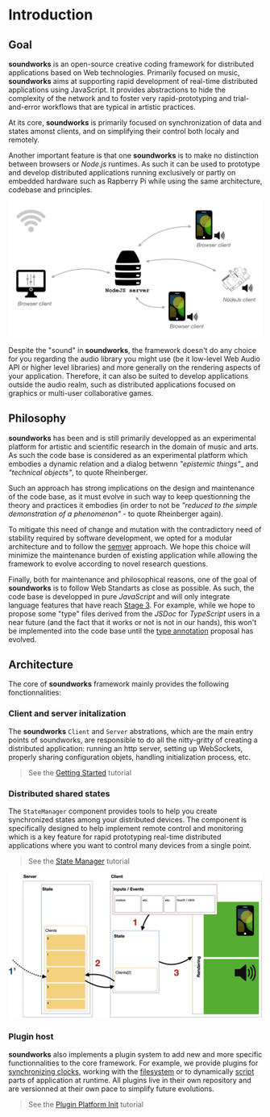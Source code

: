 # Introduction

## Goal

**soundworks** is an open-source creative coding framework for distributed applications based on Web technologies. Primarily focused on music, **soundworks** aims at supporting rapid development of real-time distributed applications using JavaScript. It provides abstractions to hide the complexity of the network and to foster very rapid-prototyping and trial-and-error workflows that are typical in artistic practices. 

At its core, **soundworks** is primarily focused on synchronization of data and states amonst clients, and on simplifying their control both localy and remotely. 

Another important feature is that one **soundworks** is to make no distinction between browsers or _Node.js_ runtimes. As such it can be used to prototype and develop distributed applications running exclusively or partly on embedded hardware such as Rapberry Pi while using the same architecture, codebase and principles.

![high level architecture](/assets/introduction/high-level-architecture.png)

Despite the "sound" in **soundworks**, the framework doesn't do any choice for you regarding the audio library you might use (be it low-level Web Audio API or higher level libraries) and more generally on the rendering aspects of your application. Therefore, it can also be suited to develop applications outside the audio realm, such as distributed applications focused on graphics or multi-user collaborative games.

## Philosophy

**soundworks** has been and is still primarily developped as an experimental platform for artistic and scientific research in the domain of music and arts. As such the code base is considered as an experimental platform which embodies a dynamic relation and a dialog betwenn _"epistemic things"__ and _"technical objects"_, to quote Rheinberger.

Such an approach has strong implications on the design and maintenance of the code base, as it must evolve in such way to keep questionning the theory and practices it embodies (in order to not be _"reduced to the simple demonstration of a phenomenon"_  - to quote Rheinberger again).

To mitigate this need of change and mutation with the contradictory need of stability required by software development, we opted for a modular architecture and to follow the [semver](https://semver.org/) approach. We hope this choice will minimize the maintenance burden of existing application while allowing the framework to evolve according to novel research questions.

Finally, both for maintenance and philosophical reasons, one of the goal of **soundworks** is to follow Web Standarts as close as possible. As such, the code base is developped in pure _JavaScript_ and will only integrate language features that have reach [Stage 3](https://tc39.es/process-document/). For example, while we hope to propose some "type" files derived from the _JSDoc_ for _TypeScript_ users in a near future (and the fact that it works or not is not in our hands), this won't be implemented into the code base until the [type annotation](https://github.com/tc39/proposal-type-annotations) proposal has evolved.

## Architecture

The core of **soundworks**  framework mainly provides the following fonctionnalities:

### Client and server initalization

The **soundworks** `Client` and `Server` abstrations, which are the main entry points of soundworks, are responsible to do all the nitty-gritty of creating a distributed application: running an http server, setting up WebSockets, properly sharing configuration objets, handling initialization process, etc.

> See the [Getting Started](/tutorials/getting-started) tutorial

### Distributed shared states

The `StateManager` component provides tools to help you create synchronized states among your distributed devices. The component is specifically designed to help implement remote control and monitoring which is a key feature for rapid prototyping real-time distributed applications where you want to control many devices from a single point.

> See the [State Manager](/tutorials/state-manager) tutorial

![distributed shared states](/assets/introduction/distributed-state-management.png)

### Plugin host

**soundworks** also implements a plugin system to add new and more specific functionnalities to the core framework. For example, we provide plugins for [synchronizing clocks](/plugins/sync), working with the [filesystem](/plugins/filesystem) or to dynamically [script](/plugins/scripting) parts of application at runtime. All plugins live in their own repository and are versionned at their own pace to simplify future evolutions.

> See the [Plugin Platform Init](/tutorials/plugin-platform-init) tutorial


